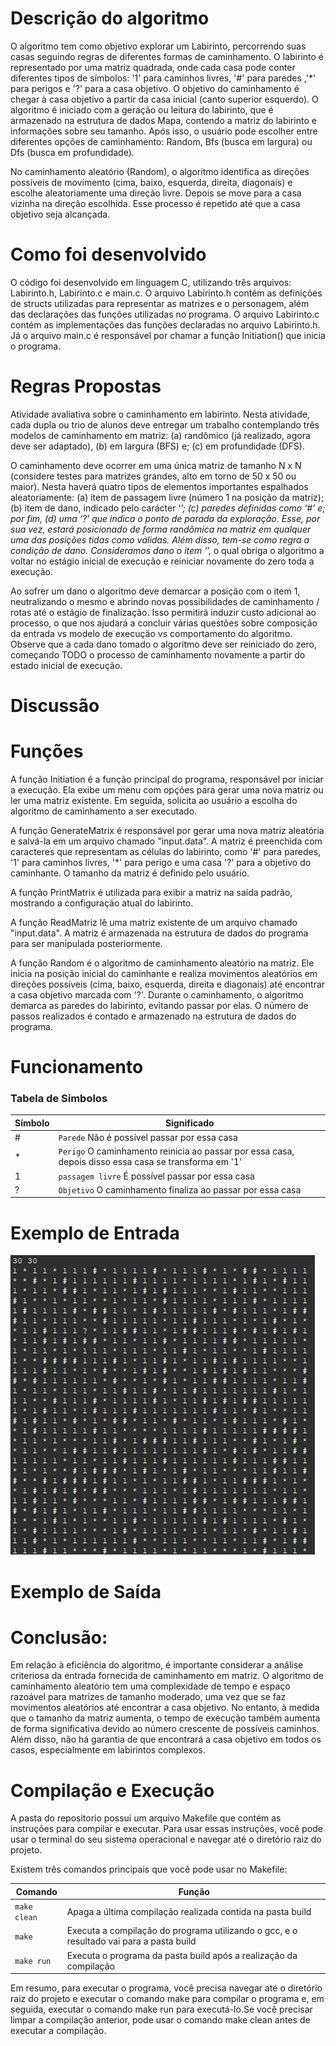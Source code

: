 
# Descrição do algoritmo

O algoritmo tem como objetivo explorar um Labirinto, percorrendo suas casas seguindo regras de diferentes formas de caminhamento. O labirinto é representado por uma matriz quadrada, onde cada casa pode conter diferentes tipos de símbolos: '1' para caminhos livres, '#' para paredes ,'*' para perigos e '?' para a casa objetivo. O objetivo do caminhamento é chegar à casa objetivo a partir da casa inicial (canto superior esquerdo).
O algoritmo é iniciado com a geração ou leitura do labirinto, que é armazenado na estrutura de dados Mapa, contendo a matriz do labirinto e informações sobre seu tamanho. Após isso, o usuário pode escolher entre diferentes opções de caminhamento: Random, Bfs (busca em largura) ou Dfs (busca em profundidade).

No caminhamento aleatório (Random), o algoritmo identifica as direções possíveis de movimento (cima, baixo, esquerda, direita, diagonais) e escolhe aleatoriamente uma direção livre. Depois se move para a casa vizinha na direção escolhida. Esse processo é repetido até que a casa objetivo seja alcançada.

# Como foi desenvolvido

O código foi desenvolvido em linguagem C, utilizando três arquivos: Labirinto.h, Labirinto.c e main.c. O arquivo Labirinto.h contém as definições de structs 
utilizadas para representar as matrizes e o personagem, além das declarações das funções utilizadas no programa. O arquivo Labirinto.c contém as implementações das 
funções declaradas no arquivo Labirinto.h. Já o arquivo main.c é responsável por chamar a função Initiation() que inicia o programa.

# Regras Propostas

Atividade avaliativa sobre o caminhamento em labirinto. Nesta atividade, cada dupla ou trio de alunos deve entregar um trabalho contemplando três modelos de caminhamento em matriz: (a) randômico (já realizado, agora deve ser adaptado), (b) em largura (BFS) e; (c) em profundidade (DFS).

O caminhamento deve ocorrer em uma única matriz de tamanho N x N (considere testes para matrizes grandes, alto em torno de 50 x 50 ou maior). Nesta haverá quatro tipos de elementos importantes espalhados aleatoriamente: (a) item de passagem livre (número 1 na posição da matriz); (b) item de dano, indicado pelo carácter ‘*’; (c) paredes definidas como ‘#’ e; por fim, (d) uma ‘?’ que indica o ponto de parada da exploração. Esse, por sua vez, estará posicionado de forma randômica na matriz em qualquer uma das posições tidas como válidas. Além disso, tem-se como regra a condição de dano. Consideramos dano o item ‘*’, o qual obriga o algoritmo a voltar no estágio inicial de execução e reiniciar novamente do zero toda a execução.

Ao sofrer um dano o algoritmo deve demarcar a posição com o item 1, neutralizando o mesmo e abrindo novas possibilidades de caminhamento / rotas até o estágio de finalização. Isso permitirá induzir custo adicional ao processo, o que nos ajudará a concluir várias questões sobre composição da entrada vs modelo de execução vs comportamento do algoritmo. Observe que a cada dano tomado o algoritmo deve ser reiniciado do zero, começando TODO o processo de caminhamento novamente a partir do estado inicial de execução.

# Discussão


# Funções 

A função Initiation é a função principal do programa, responsável por iniciar a execução. Ela exibe um menu com opções para gerar uma nova matriz ou ler uma matriz existente. Em seguida, solicita ao usuário a escolha do algoritmo de caminhamento a ser executado.

A função GenerateMatrix é responsável por gerar uma nova matriz aleatória e salvá-la em um arquivo chamado "input.data". A matriz é preenchida com caracteres que representam as células do labirinto, como '#' para paredes, '1' para caminhos livres, '*' para perigo e uma casa '?' para a objetivo do caminhante. O tamanho da matriz é definido pelo usuário.

A função PrintMatrix é utilizada para exibir a matriz na saída padrão, mostrando a configuração atual do labirinto.

A função ReadMatriz lê uma matriz existente de um arquivo chamado "input.data". A matriz é armazenada na estrutura de dados do programa para ser manipulada posteriormente.

A função Random é o algoritmo de caminhamento aleatório na matriz. Ele inicia na posição inicial do caminhante e realiza movimentos aleatórios em direções possíveis (cima, baixo, esquerda, direita e diagonais) até encontrar a casa objetivo marcada com '?'. Durante o caminhamento, o algoritmo demarca as paredes do labirinto, evitando passar por elas. O número de passos realizados é contado e armazenado na estrutura de dados do programa.

# Funcionamento

### Tabela de Símbolos

| Símbolo              | Significado                                                                                                             | 
| ---------------------| -------------------------------------------------------------------------------------------------                       |
|  #                   | `Parede`   Não é possível passar por essa casa                                                                          |
|  *                   | `Perigo`  O caminhamento reinicia ao passar por essa casa, depois disso essa casa se transforma em '1'                  |
| 1                    | `passagem livre`   É possível passar por essa casa                                                                      |
| ?                    | `Objetivo`   O caminhamento finaliza ao passar por essa casa                                                            |


# Exemplo de Entrada
![This is an image](https://github.com/RafaelReisyzx/Labirinto-DFS-BFS-Random/blob/main/imgs/exemplo1.png)


# Exemplo de Saída


# Conclusão:

Em relação à eficiência do algoritmo, é importante considerar a análise criteriosa da entrada fornecida de caminhamento em matriz. O algoritmo de caminhamento aleatório tem uma complexidade de tempo e espaço razoável para matrizes de tamanho moderado, uma vez que se faz movimentos aleatórios até encontrar a casa objetivo. No entanto, à medida que o tamanho da matriz aumenta, o tempo de execução também aumenta de forma significativa devido ao número crescente de possíveis caminhos. Além disso, não há garantia de que encontrará a casa objetivo em todos os casos, especialmente em labirintos complexos.

# Compilação e Execução

A pasta do repositorio possui um arquivo Makefile que contém as instruções para compilar e executar. Para usar essas instruções, você pode usar o terminal do seu sistema
operacional e navegar até o diretório raiz do projeto.

Existem três comandos principais que você pode usar no Makefile:


| Comando                |  Função                                                                                           |                     
| -----------------------| ------------------------------------------------------------------------------------------------- |
|  `make clean`          | Apaga a última compilação realizada contida na pasta build                                        |
|  `make`                | Executa a compilação do programa utilizando o gcc, e o resultado vai para a pasta build           |
|  `make run`            | Executa o programa da pasta build após a realização da compilação                                 |

Em resumo, para executar o programa, você precisa navegar até o diretório raiz do projeto e executar o comando make para compilar o programa e, em seguida, 
executar o comando make run para executá-lo.Se você precisar limpar a compilação anterior, pode usar o comando make clean antes de executar a compilação.
